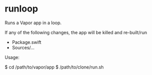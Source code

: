 # runloop

Runs a Vapor app in a loop.

If any of the following changes, the app will be killed and re-built/run

- Package.swift
- Sources/...

Usage:

$ cd /path/to/vapor/app
$ /path/to/clone/run.sh
